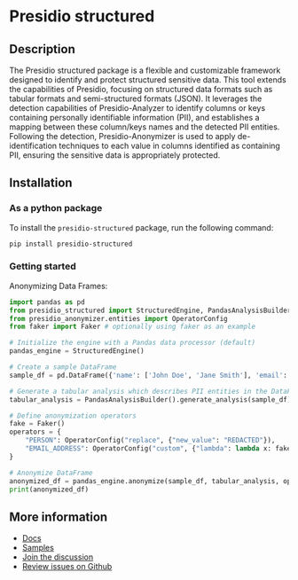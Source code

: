 # Presidio structured

## Description

The Presidio structured package is a flexible and customizable framework designed to identify and protect structured sensitive data. This tool extends the capabilities of Presidio, focusing on structured data formats such as tabular formats and semi-structured formats (JSON). It leverages the detection capabilities of Presidio-Analyzer to identify columns or keys containing personally identifiable information (PII), and establishes a mapping between these column/keys names and the detected PII entities. Following the detection, Presidio-Anonymizer is used to apply de-identification techniques to each value in columns identified as containing PII, ensuring the sensitive data is appropriately protected.

## Installation

### As a python package

To install the `presidio-structured` package, run the following command:

```sh
pip install presidio-structured
```

### Getting started

Anonymizing Data Frames:

```py
import pandas as pd
from presidio_structured import StructuredEngine, PandasAnalysisBuilder
from presidio_anonymizer.entities import OperatorConfig
from faker import Faker # optionally using faker as an example

# Initialize the engine with a Pandas data processor (default)
pandas_engine = StructuredEngine()

# Create a sample DataFrame
sample_df = pd.DataFrame({'name': ['John Doe', 'Jane Smith'], 'email': ['john.doe@example.com', 'jane.smith@example.com']})

# Generate a tabular analysis which describes PII entities in the DataFrame.
tabular_analysis = PandasAnalysisBuilder().generate_analysis(sample_df)

# Define anonymization operators
fake = Faker()
operators = {
    "PERSON": OperatorConfig("replace", {"new_value": "REDACTED"}),
    "EMAIL_ADDRESS": OperatorConfig("custom", {"lambda": lambda x: fake.safe_email()})
}

# Anonymize DataFrame
anonymized_df = pandas_engine.anonymize(sample_df, tabular_analysis, operators=operators)
print(anonymized_df)
```

## More information

- [Docs](https://microsoft.github.io/presidio/structured/)
- [Samples](https://github.com/microsoft/presidio/blob/main/docs/samples/python/example_structured.ipynb)
- [Join the discussion](https://github.com/microsoft/presidio/discussions?discussions_q=structured)
- [Review issues on Github](https://github.com/microsoft/presidio/issues?q=is%3Aissue+label%3Astructured-data)
